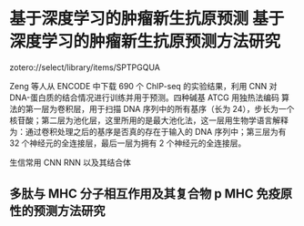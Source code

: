 # 基于深度学习的肿瘤新生抗原预测 基于深度学习的肿瘤新生抗原预测方法研究

zotero://select/library/items/SPTPGQUA

Zeng 等人从 ENCODE 中下载 690 个 ChIP-seq 的实验结果，利用 CNN 对 DNA-蛋白质的结合情况进行训练并用于预测。四种碱基 ATCG 用独热法编码
算法的第一层为卷积层，用于扫描 DNA 序列中的所有基序（长为 24），步长为一个核苷酸；第二层为池化层，这里所用的是最大池化法，这一层用生物学语言解释为：通过卷积处理之后的基序是否真的存在于输入的 DNA 序列中；第三层为有 32 个神经元的全连接层，最后一层为拥有 2 个神经元的全连接层。

生信常用 CNN RNN 以及其结合体

## 多肽与 MHC 分子相互作用及其复合物 p MHC 免疫原性的预测方法研究 


